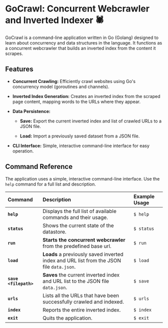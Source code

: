 # GoCrawl: Concurrent Webcrawler and Inverted Indexer 🕷️
GoCrawl is a command-line application written in Go (Golang) designed to learn about concurrency and data structures in the language. It functions as a concurrent webcrawler that builds an inverted index from the content it scrapes.

## Features
- **Concurrent Crawling:** Efficiently crawl websites using Go's concurrency model (goroutines and channels).

- **Inverted Index Generation:** Creates an inverted index from the scraped page content, mapping words to the URLs where they appear.

- **Data Persistence:**

   - **Save:** Export the current inverted index and list of crawled URLs to a JSON file.

   - **Load:** Import a previously saved dataset from a JSON file.

- **CLI Interface:** Simple, interactive command-line interface for easy operation.

## Command Reference
The application uses a simple, interactive command-line interface. Use the `help` command for a full list and description.


| Command | Description | Example Usage |
| :--- | :--- | :--- |
| **`help`** | Displays the full list of available commands and their usage. | `$ help` |
| **`status`** | Shows the current state of the datastore. | `$ status` |
| **`run`** | **Starts the concurrent webcrawler** from the predefined base url. | `$ run` |
| **`load`** | **Loads** a previously saved inverted index and URL list from the JSON file `data.json`. | `$ load` |
| **`save <filepath>`** | **Saves** the current inverted index and URL list to the JSON file `data.json`. | `$ save` |
| **`urls`** | Lists all the URLs that have been successfully crawled and indexed. | `$ urls` |
| **`index`** | Reports the entire inverted index. | `$ index` |
| **`exit`** | Quits the application. | `$ exit` |
